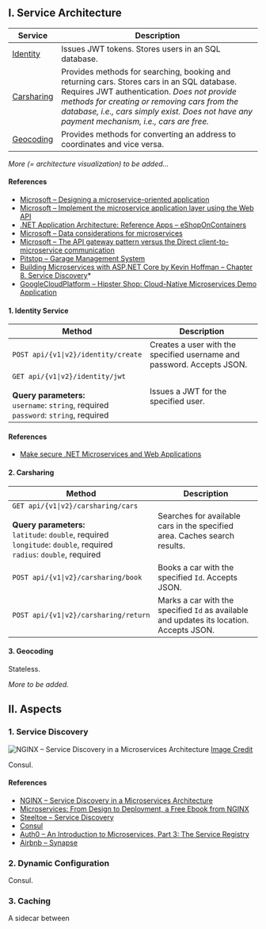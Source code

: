 ## I. Service Architecture

| Service                                 | Description |
| --------------------------------------- | -------------|
| [Identity](./src/Services/Identity)     | Issues JWT tokens. Stores users in an SQL database. |
| [Carsharing](./src/Services/Carsharing) | Provides methods for searching, booking and returning cars. Stores cars in an SQL database. Requires JWT authentication. *Does not provide methods for creating or removing cars from the database, i.e., cars simply exist. Does not have any payment mechanism, i.e., cars are free.* |
| [Geocoding](./src/Services/Geocoding)   | Provides methods for converting an address to coordinates and vice versa. |

*More (= architecture visualization) to be added...*

#### References
* [Microsoft – Designing a microservice-oriented application](https://docs.microsoft.com/en-us/dotnet/standard/microservices-architecture/multi-container-microservice-net-applications/microservice-application-design)
* [Microsoft – Implement the microservice application layer using the Web API](https://docs.microsoft.com/en-us/dotnet/standard/microservices-architecture/microservice-ddd-cqrs-patterns/microservice-application-layer-implementation-web-api)
* [.NET Application Architecture: Reference Apps – eShopOnContainers](https://github.com/dotnet-architecture/eShopOnContainers)
* [Microsoft – Data considerations for microservices](https://docs.microsoft.com/en-us/azure/architecture/microservices/design/data-considerations)
* [Microsoft – The API gateway pattern versus the Direct client-to-microservice communication](https://docs.microsoft.com/en-us/dotnet/standard/microservices-architecture/architect-microservice-container-applications/direct-client-to-microservice-communication-versus-the-api-gateway-pattern)
* [Pitstop – Garage Management System](https://github.com/EdwinVW/pitstop)
* [Building Microservices with ASP.NET Core by Kevin Hoffman – Chapter 8. Service Discovery](https://www.oreilly.com/library/view/building-microservices-with/9781491961728/ch08.html)\*
* [GoogleCloudPlatform – Hipster Shop: Cloud-Native Microservices Demo Application](https://github.com/GoogleCloudPlatform/microservices-demo)

#### 1. Identity Service

| Method                                 | Description |
| --------------------------------------- | -------------|
| <code>POST&nbsp;api/{v1&#124;v2}/identity/create</code>     | Creates a user with the specified username and password. Accepts JSON. |
| <code>GET&nbsp;api/{v1&#124;v2}/identity/jwt</code> <br><br> **Query parameters:** <br> `username`: `string`, required <br> `password`: `string`, required | Issues a JWT for the specified user. |

#### References

* [Make secure .NET Microservices and Web Applications](https://docs.microsoft.com/en-us/dotnet/standard/microservices-architecture/secure-net-microservices-web-applications/)

#### 2. Carsharing

| Method                                 | Description |
| --------------------------------------- | -------------|
| <code>GET&nbsp;api/{v1&#124;v2}/carsharing/cars</code> <br><br> **Query parameters:** <br> `latitude`: `double`, required <br> `longitude`: `double`, required <br> `radius`: `double`, required    | Searches for available cars in the specified area. Caches search results. |
| <code>POST&nbsp;api/{v1&#124;v2}/carsharing/book</code> | Books a car with the specified `Id`. Accepts JSON. |
| <code>POST&nbsp;api/{v1&#124;v2}/carsharing/return</code> | Marks a car with the specified `Id` as available and updates its location. Accepts JSON. |

#### 3. Geocoding

Stateless.

*More to be added.*

## II. Aspects

### 1. Service Discovery

![NGINX – Service Discovery in a Microservices Architecture](https://www.nginx.com/wp-content/uploads/2016/04/Richardson-microservices-part4-3_server-side-pattern.png)
[Image Credit](https://www.nginx.com/blog/service-discovery-in-a-microservices-architecture/)

Consul.

#### References
* [NGINX – Service Discovery in a Microservices Architecture](https://www.nginx.com/blog/service-discovery-in-a-microservices-architecture/)
* [Microservices: From Design to Deployment, a Free Ebook from NGINX](https://www.nginx.com/blog/microservices-from-design-to-deployment-ebook-nginx/)
* [Steeltoe – Service Discovery](https://steeltoe.io/docs/steeltoe-discovery/)
* [Consul](https://www.consul.io/)
* [Auth0 – An Introduction to Microservices, Part 3: The Service Registry](https://auth0.com/blog/an-introduction-to-microservices-part-3-the-service-registry/)
* [Airbnb – Synapse](https://github.com/airbnb/synapse)

### 2. Dynamic Configuration

Consul.

### 3. Caching

A sidecar between
